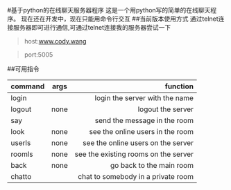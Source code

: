 #基于python的在线聊天服务器程序
这是一个用python写的简单的在线聊天程序。
现在还在开发中，现在只能用命令行交互
##当前版本使用方式
通过telnet连接服务器即可进行通信,可通过telnet连接我的服务器尝试一下
>host:www.cody.wang

>port:5005

##可用指令

| command       | args               | function  |
| ------------- |:-------------:| -----:    |
| login         | <name>   | login the server with the name       |
| logout        | none          | logout the server     |
| say           | <message>  | send the message in the room      |
| look          | none          | see the online users in the room      |
| userls        | none          | see the online users on the server      |
| roomls        | none          | see the existing rooms on the server      |
| back          | none          | go back to the main room      |
| chatto        | <aname>  | chat to somebody in a private room      |
